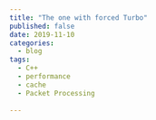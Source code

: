 ```yaml
---
title: "The one with forced Turbo"
published: false
date: 2019-11-10
categories:
  - blog
tags:
  - C++
  - performance
  - cache
  - Packet Processing
  
---
```



